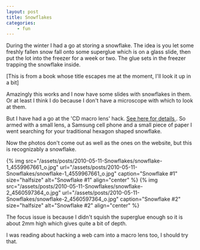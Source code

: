 ```yaml
---
layout: post
title: Snowflakes
categories:
    - fun
---
```


During the winter I had a go at storing a snowflake. The idea is you let some freshly fallen snow fall onto some superglue which is on a glass slide, then put the lot into the freezer for a week or two. The glue sets in the freezer trapping the snowflake inside.

[This is from a book whose title escapes me at the moment, I'll look it up in a bit]

Amazingly this works and I now have some slides with snowflakes in them. Or at least I think I do because I don't have a microscope with which to look at them.

But I have had a go at the 'CD macro lens' hack. [See here for details ](http://www.diyphotography.net/super-macro-your-cellphone-camera-with-a-dvd-lens). So armed with a small lens, a Samsung cell phone and a small piece of paper I went searching for your traditional hexagon shaped snowflake.

Now the photos don't come out as well as the ones on the website, but this is recognizably a snowflake.

{% img src="/assets/posts/2010-05-11-Snowflakes/snowflake-1_4559967661_o.jpg" url="/assets/posts/2010-05-11-Snowflakes/snowflake-1_4559967661_o.jpg" caption="Snowflake #1" size="halfsize" alt="Snowflake #1" align="center" %}
{% img src="/assets/posts/2010-05-11-Snowflakes/snowflake-2_4560597364_o.jpg" url="/assets/posts/2010-05-11-Snowflakes/snowflake-2_4560597364_o.jpg" caption="Snowflake #2" size="halfsize" alt="Snowflake #2" align="center" %}

The focus issue is because I didn't squish the superglue enough so it is about 2mm high which gives quite a bit of depth.

I was reading about hacking a web cam into a macro lens too, I should try that.
